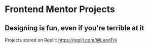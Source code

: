 # Frontend Mentor Projects

## Designing is fun, even if you're terrible at it

Projects stored on Replit: https://replit.com/@LeonTrii
